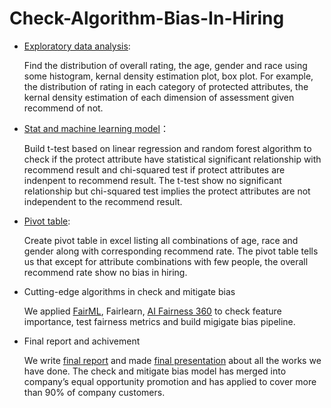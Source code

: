 # Check-Algorithm-Bias-In-Hiring

- [Exploratory data analysis](https://github.com/DwayneLi/Check_Algorithm_Bias_In_Hiring/blob/master/scripts/Exploratory_Data_Analysis.ipynb):

	Find the distribution of overall rating, the age, gender and race using some histogram, kernal density estimation plot, box plot.
	For example, the distribution of rating in each category of protected attributes, the kernal density estimation of each dimension of assessment given recommend of not.

- [Stat and machine learning model](https://github.com/DwayneLi/Check_Algorithm_Bias_In_Hiring/blob/master/scripts/stat_model_v1_0_.ipynb)：

	Build t-test based on linear regression and random forest algorithm to check if the protect attribute have statistical significant relationship with recommend result and chi-squared test if protect attributes are indenpent to recommend result. The t-test show no significant relationship but chi-squared test implies the protect attributes are not independent to the recommend result.

- [Pivot table](https://github.com/DwayneLi/Check_Algorithm_Bias_In_Hiring/blob/master/scripts/attributes_and_recommend_rate.xlsx):

	Create pivot table in excel listing all combinations of age, race and gender along with corresponding recommend rate. The pivot table tells us that except for attribute combinations with few people, the overall recommend rate show no bias in hiring.

- Cutting-edge algorithms in check and mitigate bias

	We applied [FairML](https://github.com/DwayneLi/Check_Algorithm_Bias_In_Hiring/blob/master/scripts/FairMachineLearning.ipynb), Fairlearn, [AI Fairness 360](https://github.com/DwayneLi/Check_Algorithm_Bias_In_Hiring/blob/master/scripts/bias%20mitigation%20v1.1%20base%20model%20v1.0%20.ipynb) to check feature importance, test fairness metrics and build migigate bias pipeline.

- Final report and achivement

	We write [final report](https://github.com/DwayneLi/Check_Algorithm_Bias_In_Hiring/blob/master/Final_Report.pdf) and made [final presentation](https://github.com/DwayneLi/Check_Algorithm_Bias_In_Hiring/blob/master/Final_Presentation.pptx) about all the works we have done. The check and mitigate bias model has merged into company’s equal opportunity promotion and has applied to cover more than 90% of company customers. 
